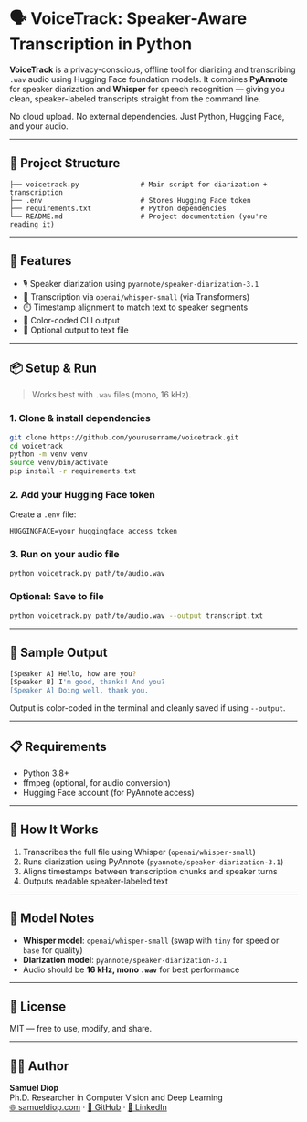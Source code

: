 
# 🗣️ VoiceTrack: Speaker-Aware Transcription in Python

**VoiceTrack** is a privacy-conscious, offline tool for diarizing and transcribing `.wav` audio using Hugging Face foundation models. It combines **PyAnnote** for speaker diarization and **Whisper** for speech recognition — giving you clean, speaker-labeled transcripts straight from the command line.

No cloud upload. No external dependencies. Just Python, Hugging Face, and your audio.

---

## 📁 Project Structure

```
├── voicetrack.py               # Main script for diarization + transcription
├── .env                        # Stores Hugging Face token
├── requirements.txt            # Python dependencies
└── README.md                   # Project documentation (you're reading it)
```

---

## 🚀 Features

- 🎙️ Speaker diarization using `pyannote/speaker-diarization-3.1`
- 📝 Transcription via `openai/whisper-small` (via Transformers)
- ⏱️ Timestamp alignment to match text to speaker segments
- 🌈 Color-coded CLI output
- 📄 Optional output to text file

---

## 📦 Setup & Run

> Works best with `.wav` files (mono, 16 kHz).

### 1. Clone & install dependencies
```bash
git clone https://github.com/yourusername/voicetrack.git
cd voicetrack
python -m venv venv
source venv/bin/activate
pip install -r requirements.txt
```

### 2. Add your Hugging Face token
Create a `.env` file:
```dotenv
HUGGINGFACE=your_huggingface_access_token
```

### 3. Run on your audio file
```bash
python voicetrack.py path/to/audio.wav
```

### Optional: Save to file
```bash
python voicetrack.py path/to/audio.wav --output transcript.txt
```

---

## 🧪 Sample Output

```bash
[Speaker A] Hello, how are you?
[Speaker B] I'm good, thanks! And you?
[Speaker A] Doing well, thank you.
```

Output is color-coded in the terminal and cleanly saved if using `--output`.

---

## 📋 Requirements

- Python 3.8+
- ffmpeg (optional, for audio conversion)
- Hugging Face account (for PyAnnote access)

---

## 📘 How It Works

1. Transcribes the full file using Whisper (`openai/whisper-small`)
2. Runs diarization using PyAnnote (`pyannote/speaker-diarization-3.1`)
3. Aligns timestamps between transcription chunks and speaker turns
4. Outputs readable speaker-labeled text

---

## 🧱 Model Notes

- **Whisper model**: `openai/whisper-small` (swap with `tiny` for speed or `base` for quality)
- **Diarization model**: `pyannote/speaker-diarization-3.1`
- Audio should be **16 kHz, mono `.wav`** for best performance

---

## 📄 License

MIT — free to use, modify, and share.

---

## 🙋‍♂️ Author

**Samuel Diop**  
Ph.D. Researcher in Computer Vision and Deep Learning  
[🌐 samueldiop.com](http://samueldiop.com) · [🐙 GitHub](https://github.com/Slownite) · [💼 LinkedIn](https://www.linkedin.com/in/samuel-diop)
